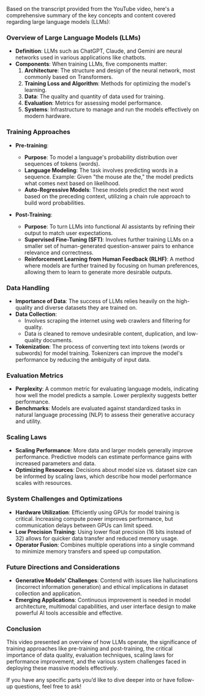 Based on the transcript provided from the YouTube video, here's a comprehensive summary of the key concepts and content covered regarding large language models (LLMs):

### Overview of Large Language Models (LLMs)
- **Definition**: LLMs such as ChatGPT, Claude, and Gemini are neural networks used in various applications like chatbots.
- **Components**: When training LLMs, five components matter:
  1. **Architecture**: The structure and design of the neural network, most commonly based on Transformers.
  2. **Training Loss and Algorithm**: Methods for optimizing the model's learning.
  3. **Data**: The quality and quantity of data used for training.
  4. **Evaluation**: Metrics for assessing model performance.
  5. **Systems**: Infrastructure to manage and run the models effectively on modern hardware.

### Training Approaches
- **Pre-training**:
  - **Purpose**: To model a language's probability distribution over sequences of tokens (words).
  - **Language Modeling**: The task involves predicting words in a sequence. Example: Given "the mouse ate the," the model predicts what comes next based on likelihood.
  - **Auto-Regressive Models**: These models predict the next word based on the preceding context, utilizing a chain rule approach to build word probabilities.

- **Post-Training**:
  - **Purpose**: To turn LLMs into functional AI assistants by refining their output to match user expectations.
  - **Supervised Fine-Tuning (SFT)**: Involves further training LLMs on a smaller set of human-generated question-answer pairs to enhance relevance and correctness.
  - **Reinforcement Learning from Human Feedback (RLHF)**: A method where models are further trained by focusing on human preferences, allowing them to learn to generate more desirable outputs.

### Data Handling
- **Importance of Data**: The success of LLMs relies heavily on the high-quality and diverse datasets they are trained on.
- **Data Collection**:
  - Involves scraping the internet using web crawlers and filtering for quality.
  - Data is cleaned to remove undesirable content, duplication, and low-quality documents.
- **Tokenization**: The process of converting text into tokens (words or subwords) for model training. Tokenizers can improve the model's performance by reducing the ambiguity of input data.

### Evaluation Metrics
- **Perplexity**: A common metric for evaluating language models, indicating how well the model predicts a sample. Lower perplexity suggests better performance.
- **Benchmarks**: Models are evaluated against standardized tasks in natural language processing (NLP) to assess their generative accuracy and utility.

### Scaling Laws
- **Scaling Performance**: More data and larger models generally improve performance. Predictive models can estimate performance gains with increased parameters and data.
- **Optimizing Resources**: Decisions about model size vs. dataset size can be informed by scaling laws, which describe how model performance scales with resources.

### System Challenges and Optimizations
- **Hardware Utilization**: Efficiently using GPUs for model training is critical. Increasing compute power improves performance, but communication delays between GPUs can limit speed.
- **Low Precision Training**: Using lower float precision (16 bits instead of 32) allows for quicker data transfer and reduced memory usage.
- **Operator Fusion**: Combines multiple operations into a single command to minimize memory transfers and speed up computation.

### Future Directions and Considerations
- **Generative Models' Challenges**: Contend with issues like hallucinations (incorrect information generation) and ethical implications in dataset collection and application.
- **Emerging Applications**: Continuous improvement is needed in model architecture, multimodal capabilities, and user interface design to make powerful AI tools accessible and effective.

### Conclusion
This video presented an overview of how LLMs operate, the significance of training approaches like pre-training and post-training, the critical importance of data quality, evaluation techniques, scaling laws for performance improvement, and the various system challenges faced in deploying these massive models effectively. 

If you have any specific parts you’d like to dive deeper into or have follow-up questions, feel free to ask!